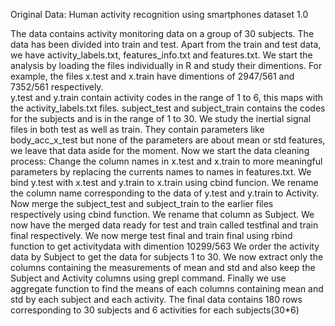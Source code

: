 Original Data: Human activity recognition using smartphones dataset 1.0

The data contains activity monitoring data on a group of 30 subjects. The data has been divided into train and test. 
Apart from the train and test data, we have activity_labels.txt, features_info.txt and features.txt. 
We start the analysis by loading the files individually in R and study their dimentions. For example, the files x.test and x.train have dimentions of 2947/561 and 7352/561 respectively.  
y.test and y.train contain activity codes in the range of 1 to 6, this maps with the activity_labels.txt files. 
subject_test and subject_train contains the codes for the subjects and is in the range of 1 to 30. 
We study the inertial signal files in both test as well as train. They contain parameters like body_acc_x_test but none of the parameters are about mean or std features, we leave that data aside for the moment. 
Now we start the data cleaning process: 
Change the column names in x.test and x.train to more meaningful parameters by replacing the currents names to names in features.txt. 
We bind y.test with x.test and y.train to x.train using cbind funcion. 
We rename the column name corresponding to the data of y.test and y.train to Activity. 
Now merge the subject_test and subject_train to the earlier files respectively using cbind function. We rename that column as Subject. 
We now have the merged data ready for test and train called testfinal and train final respectively. 
We now merge test final and train final using rbind function to get activitydata with dimention 10299/563 
We order the activity data by Subject to get the data for subjects 1 to 30. 
We now extract only the columns containing the measurements of mean and std and also keep the Subject and Activity columns using grepl command. 
Finally we use aggregate function to find the means of each columns containing mean and std by each subject and each activity. 
The final data contains 180 rows corresponding to 30 subjects and 6 activities for each subjects(30*6) 

